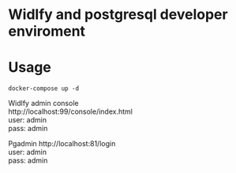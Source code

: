 # Widlfy and postgresql developer enviroment

# Usage

```
docker-compose up -d
```
Widlfy admin console<br/>
http://localhost:99/console/index.html<br/>
user: admin<br/>
pass: admin<br/>

Pgadmin
http://localhost:81/login<br/>
user: admin<br/>
pass: admin<br/>
